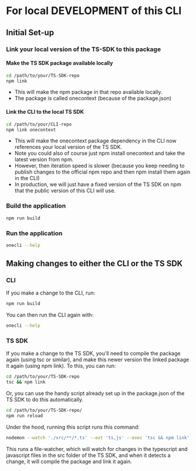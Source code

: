 # For local DEVELOPMENT of this CLI

## Initial Set-up

### Link your local version of the TS-SDK to this package

#### Make the TS SDK package available locally
```zsh
cd /path/to/your/TS-SDK-repo
npm link
```
- This will make the npm package in that repo available locally.
- The package is called onecontext (because of the package.json)

#### Link the CLI to the local TS SDK
```zsh
cd /path/to/your/CLI-repo
npm link onecontext
```
- This will make the onecontext package dependency in the CLI now references your local version of the TS SDK.
- Note you could also of course just npm install onecontext and take the latest version from npm.
- However, then iteration speed is slower (because you keep needing to publish changes to the official npm repo and then npm install them again in the CLI)
- In production, we will just have a fixed version of the TS SDK on npm that the public version of this CLI will use.

### Build the application
```zsh
npm run build
```

### Run the application
```zsh
onecli --help
```

## Making changes to either the CLI or the TS SDK

### CLI
If you make a change to the CLI, run:
```zsh
npm run build
```
You can then run the CLI again with:
```zsh
onecli --help
```

### TS SDK
If you make a change to the TS SDK, you'll need to compile the package again (using tsc or similar), and make this newer version the linked package it again (using npm link).
To this, you can run:
```zsh
cd /path/to/your/TS-SDK-repo
tsc && npm link
```
Or, you can use the handy script already set up in the package.json of the TS SDK to do this automatically.
```zsh
cd /path/to/your/TS-SDK-repo/
npm run reload
```
Under the hood, running this script runs this command:
```zsh
nodemon --watch './src/**/*.ts' --ext 'ts,js' --exec 'tsc && npm link'
```
This runs a file-watcher, which will watch for changes in the typescript and javascript files in the src folder of the TS SDK, and when it detects a change, it will compile the package and link it again.

